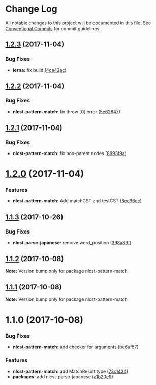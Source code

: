 # Change Log

All notable changes to this project will be documented in this file.
See [Conventional Commits](https://conventionalcommits.org) for commit guidelines.

<a name="1.2.3"></a>
## [1.2.3](https://github.com/azu/nlp-pattern-match/compare/nlcst-pattern-match@1.2.2...nlcst-pattern-match@1.2.3) (2017-11-04)


### Bug Fixes

* **lerna:** fix build ([4ca42ac](https://github.com/azu/nlp-pattern-match/commit/4ca42ac))




<a name="1.2.2"></a>
## [1.2.2](https://github.com/azu/nlp-pattern-match/compare/nlcst-pattern-match@1.2.1...nlcst-pattern-match@1.2.2) (2017-11-04)


### Bug Fixes

* **nlcst-pattern-match:** fix throw [0] error ([5e62647](https://github.com/azu/nlp-pattern-match/commit/5e62647))




<a name="1.2.1"></a>
## [1.2.1](https://github.com/azu/nlp-pattern-match/compare/nlcst-pattern-match@1.2.0...nlcst-pattern-match@1.2.1) (2017-11-04)


### Bug Fixes

* **nlcst-pattern-match:** fix non-parent nodes ([8893f9a](https://github.com/azu/nlp-pattern-match/commit/8893f9a))




<a name="1.2.0"></a>
# [1.2.0](https://github.com/azu/nlp-pattern-match/compare/nlcst-pattern-match@1.1.3...nlcst-pattern-match@1.2.0) (2017-11-04)


### Features

* **nlcst-pattern-match:** Add matchCST and testCST ([3ec96ec](https://github.com/azu/nlp-pattern-match/commit/3ec96ec))




<a name="1.1.3"></a>
## [1.1.3](https://github.com/azu/nlp-pattern-match/compare/nlcst-pattern-match@1.1.2...nlcst-pattern-match@1.1.3) (2017-10-26)


### Bug Fixes

* **nlcst-parse-japanese:** remove word_position ([398a89f](https://github.com/azu/nlp-pattern-match/commit/398a89f))




<a name="1.1.2"></a>
## [1.1.2](https://github.com/azu/nlp-pattern-match/compare/nlcst-pattern-match@1.1.1...nlcst-pattern-match@1.1.2) (2017-10-08)




**Note:** Version bump only for package nlcst-pattern-match

<a name="1.1.1"></a>
## [1.1.1](https://github.com/azu/nlp-pattern-match/compare/nlcst-pattern-match@1.1.0...nlcst-pattern-match@1.1.1) (2017-10-08)




**Note:** Version bump only for package nlcst-pattern-match

<a name="1.1.0"></a>
# 1.1.0 (2017-10-08)


### Bug Fixes

* **nlcst-pattern-match:** add checker for arguments ([be6af57](https://github.com/azu/nlp-pattern-match/commit/be6af57))


### Features

* **nlcst-pattern-match:** add MatchResult type ([73c1434](https://github.com/azu/nlp-pattern-match/commit/73c1434))
* **packages:** add nlcst-parse-japanese ([a1b20e9](https://github.com/azu/nlp-pattern-match/commit/a1b20e9))

